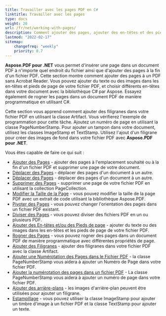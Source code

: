```yaml
---
title: Travailler avec les pages PDF en C#
linktitle: Travailler avec les pages
type: docs
weight: 20
url: /fr/net/working-with-pages/
description: Comment ajouter des pages, ajouter des en-têtes et des pieds de page, ajouter des filigranes, vous pouvez le savoir dans cette section. Aspose.PDF pour .NET vous explique tous les détails sur ce sujet.
lastmod: "2022-02-17"
sitemap:
    changefreq: "weekly"
    priority: 0.7
---
```

<script type="application/ld+json">
{
    "@context": "https://schema.org",
    "@type": "TechArticle",
    "headline": "Travailler avec les pages PDF en C#",
    "alternativeHeadline": "Comment travailler avec les pages PDF",
    "author": {
        "@type": "Person",
        "name":"Anastasiia Holub",
        "givenName": "Anastasiia",
        "familyName": "Holub",
        "url":"https://www.linkedin.com/in/anastasiia-holub-750430225/"
    },
    "genre": "génération de document pdf",
    "keywords": "pdf, c#, page pdf, ajouter une page pdf, ajouter un numéro de page, tourner une page, supprimer une page",
    "wordcount": "302",
    "proficiencyLevel":"Débutant",
    "publisher": {
        "@type": "Organization",
        "name": "Équipe de documentation Aspose.PDF",
        "url": "https://products.aspose.com/pdf",
        "logo": "https://www.aspose.cloud/templates/aspose/img/products/pdf/aspose_pdf-for-net.svg",
        "alternateName": "Aspose",
        "sameAs": [
            "https://facebook.com/aspose.pdf/",
            "https://twitter.com/asposepdf",
            "https://www.youtube.com/channel/UCmV9sEg_QWYPi6BJJs7ELOg/featured",
            "https://www.linkedin.com/company/aspose",
            "https://stackoverflow.com/questions/tagged/aspose",
            "https://aspose.quora.com/",
            "https://aspose.github.io/"
        ],
        "contactPoint": [
            {
                "@type": "ContactPoint",
                "telephone": "+1 903 306 1676",
                "contactType": "ventes",
                "areaServed": "US",
                "availableLanguage": "en"
            },
            {
                "@type": "ContactPoint",
                "telephone": "+44 141 628 8900",
                "contactType": "ventes",
                "areaServed": "GB",
                "availableLanguage": "en"
            },
            {
                "@type": "ContactPoint",
                "telephone": "+61 2 8006 6987",
                "contactType": "ventes",
                "areaServed": "AU",
                "availableLanguage": "en"
            }
        ]
    },
    "url": "/net/working-with-pages/",
    "mainEntityOfPage": {
        "@type": "WebPage",
        "@id": "/net/working-with-pages/"
    },
    "dateModified": "2022-02-04",
    "description": "Comment ajouter des pages, ajouter des en-têtes et des pieds de page, ajouter des filigranes, vous pouvez le savoir dans cette section. Aspose.PDF pour .NET vous explique tous les détails sur ce sujet."
}
</script>
**Aspose.PDF pour .NET** vous permet d'insérer une page dans un document PDF à n'importe quel endroit du fichier ainsi que d'ajouter des pages à la fin d'un fichier PDF. Cette section montre comment ajouter des pages à un PDF sans Acrobat Reader.
Vous pouvez ajouter du texte ou des images dans les en-têtes et pieds de page de votre fichier PDF, et choisir différents en-têtes dans votre document avec la bibliothèque C# par Aspose.
Essayez également de rogner les pages dans un document PDF de manière programmatique en utilisant C#.

Cette section vous apprend comment ajouter des filigranes dans votre fichier PDF en utilisant la classe Artifact. Vous vérifierez l'exemple de programmation pour cette tâche.
Ajoutez un numéro de page en utilisant la classe PageNumberStamp. Pour ajouter un tampon dans votre document, utilisez les classes ImageStamp et TextStamp. Utilisez l'ajout d'un filigrane pour créer des images de fond dans votre fichier PDF avec **Aspose.PDF pour .NET**.

Vous êtes capable de faire ce qui suit :

- [Ajouter des Pages](/pdf/fr/net/add-pages/) - ajouter des pages à l'emplacement souhaité ou à la fin d'un fichier PDF et supprimer une page de votre document.
- [Déplacer des Pages](/pdf/fr/net/move-pages/) - déplacer des pages d'un document à un autre.
- [Déplacer des Pages](/pdf/fr/net/move-pages/) - déplacer des pages d'un document à un autre.
- [Supprimer des Pages](/pdf/fr/net/delete-pages/) - supprimer une page de votre fichier PDF en utilisant la collection PageCollection.
- [Modifier la Taille de la Page](/pdf/fr/net/change-page-size/) - vous pouvez modifier la taille de la page PDF avec un extrait de code utilisant la bibliothèque Aspose.PDF.
- [Pivoter des Pages](/pdf/fr/net/rotate-pages/) - vous pouvez changer l'orientation des pages dans un fichier PDF existant.
- [Diviser des Pages](/pdf/fr/net/split-document/) - vous pouvez diviser des fichiers PDF en un ou plusieurs PDF.
- [Ajouter des En-têtes et/ou des Pieds de page](/pdf/fr/net/add-headers-and-footers-of-pdf-file/) - ajouter du texte ou des images dans les en-têtes et les pieds de page de votre fichier PDF.
- [Rogner des Pages](/pdf/fr/net/crop-pages/) - vous pouvez rogner des pages dans un document PDF de manière programmatique avec différentes propriétés de page.
- [Ajouter des Filigranes](/pdf/fr/net/add-watermarks/) - ajouter des filigranes dans votre fichier PDF avec la classe Artifact.
- [Ajouter une Numérotation des Pages dans le Fichier PDF](/pdf/fr/net/add-page-number/) - la classe PageNumberStamp vous aidera à ajouter un Numéro de Page dans votre fichier PDF.
- [Ajouter la numérotation des pages dans un fichier PDF](/pdf/fr/net/add-page-number/) - La classe PageNumberStamp vous aidera à ajouter un numéro de page dans votre fichier PDF.
- [Ajouter des arrière-plans](/pdf/fr/net/add-backgrounds/) - les images d'arrière-plan peuvent être utilisées pour ajouter un filigrane.
- [Estampillage](/pdf/fr/net/stamping/) - vous pouvez utiliser la classe ImageStamp pour ajouter un timbre d'image à un fichier PDF et la classe TextStamp pour ajouter un texte.

<script type="application/ld+json">
{
    "@context": "http://schema.org",
    "@type": "SoftwareApplication",
    "name": "Aspose.PDF for .NET Library",
    "image": "https://www.aspose.cloud/templates/aspose/img/products/pdf/aspose_pdf-for-net.svg",
    "url": "https://www.aspose.com/",
    "publisher": {
        "@type": "Organization",
        "name": "Aspose.PDF",
        "url": "https://products.aspose.com/pdf",
        "logo": "https://www.aspose.cloud/templates/aspose/img/products/pdf/aspose_pdf-for-net.svg",
        "alternateName": "Aspose",
        "sameAs": [
            "https://facebook.com/aspose.pdf/",
            "https://twitter.com/asposepdf",
            "https://www.youtube.com/channel/UCmV9sEg_QWYPi6BJJs7ELOg/featured",
            "https://www.linkedin.com/company/aspose",
            "https://stackoverflow.com/questions/tagged/aspose",
            "https://aspose.quora.com/",
            "https://aspose.github.io/"
        ],
        "contactPoint": [
            {
                "@type": "ContactPoint",
                "telephone": "+1 903 306 1676",
                "contactType": "sales",
                "areaServed": "US",
                "availableLanguage": "en"
            },
            {
                "@type": "ContactPoint",
                "telephone": "+44 141 628 8900",
                "contactType": "sales",
                "areaServed": "GB",
                "availableLanguage": "en"
            },
            {
                "@type": "ContactPoint",
                "telephone": "+61 2 8006 6987",
                "contactType": "sales",
                "areaServed": "AU",
                "availableLanguage": "en"
            }
        ]
    },
    "offers": {
        "@type": "Offer",
        "price": "1199",
        "priceCurrency": "USD"
    },
    "applicationCategory": "PDF Manipulation Library for .NET",
    "downloadUrl": "https://www.nuget.org/packages/Aspose.PDF/",
    "operatingSystem": "Windows, MacOS, Linux",
    "screenshot": "https://docs.aspose.com/pdf/net/create-pdf-document/screenshot.png",
    "softwareVersion": "2022.1",
    "aggregateRating": {
        "@type": "AggregateRating",
        "ratingValue": "5",
        "ratingCount": "16"
    }
}
</script>


